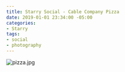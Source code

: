 ```yaml
---
title: Starry Social - Cable Company Pizza
date: 2019-01-01 23:34:00 -05:00
categories:
- Starry
tags:
- social
- photography
---
```


![pizza.jpg](/uploads/pizza.jpg)